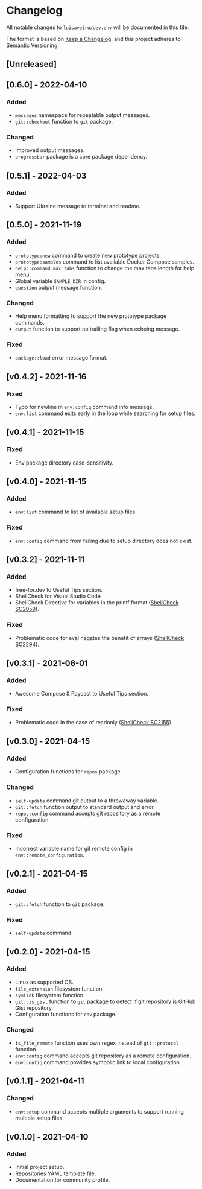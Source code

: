 # Changelog
All notable changes to `luisaveiro/dev.env` will be documented in this file.

The format is based on [Keep a Changelog](https://keepachangelog.com/en/1.0.0/),
and this project adheres to [Semantic Versioning](https://semver.org/spec/v2.0.0.html).

## [Unreleased]

## [0.6.0] - 2022-04-10
### Added
- `messages` namespace for repeatable output messages.
- `git::checkout` function to `git` package.

### Changed
- Improved output messages.
- `progressbar` package is a core package dependency.

## [0.5.1] - 2022-04-03
### Added
- Support Ukraine message to terminal and readme.

## [0.5.0] - 2021-11-19
### Added
- `prototype:new` command to create new prototype projects.
- `prototype:samples` command to list available Docker Compose samples. 
- `help::command_max_tabs` function to change the max tabs length for help menu.
- Global variable `SAMPLE_DIR` in config.
- `question` output message function.

### Changed
- Help menu formatting to support the new prototype package commands.
- `output` function to support no trailing flag when echoing message.

### Fixed
- `package::load` error message format.

## [v0.4.2] - 2021-11-16
### Fixed
- Typo for newline in `env:config` command info message.
- `env:list` command exits early in the loop while searching for setup files.

## [v0.4.1] - 2021-11-15
### Fixed
- Env package directory case-sensitivity.

## [v0.4.0] - 2021-11-15
### Added
- `env:list` command to list of available setup files.

### Fixed
- `env:config` command from failing due to setup directory does not exist.

## [v0.3.2] - 2021-11-11
### Added
- free-for.dev to Useful Tips section.
- ShellCheck for Visual Studio Code
- ShellCheck Directive for variables in the printf format ([ShellCheck SC2059](https://github.com/koalaman/shellcheck/wiki/SC2059)).

### Fixed
- Problematic code for eval negates the benefit of arrays ([ShellCheck SC2294](https://github.com/koalaman/shellcheck/wiki/SC2294)).

## [v0.3.1] - 2021-06-01
### Added
- Awesome Compose & Raycast to Useful Tips section.

### Fixed
- Problematic code in the case of readonly ([ShellCheck SC2155](https://github.com/koalaman/shellcheck/wiki/SC2155)).

## [v0.3.0] - 2021-04-15
### Added
- Configuration functions for `repos` package.
### Changed
- `self-update` command git output to a throwaway variable.
- `git::fetch` function output to standard output and error.
- `repos:config` command accepts git repository as a remote configuration.

### Fixed
- Incorrect variable name for git remote config in `env::remote_configuration`.

## [v0.2.1] - 2021-04-15
### Added
- `git::fetch` function to `git` package.

### Fixed
- `self-update` command.

## [v0.2.0] - 2021-04-15
### Added
- Linux as supported OS.
- `file_extension` filesystem function.
- `symlink` filesystem function.
- `git::is_gist` function to `git` package to detect if git repository is GitHub Gist repository.
- Configuration functions for `env` package.

### Changed
- `is_file_remote` function uses own regex instead of `git::protocol` function.
- `env:config` command accepts git repository as a remote configuration.
- `env:config` command provides symbolic link to local configuration.

## [v0.1.1] - 2021-04-11
### Changed
- `env:setup` command accepts multiple arguments to support running multiple setup files.

## [v0.1.0] - 2021-04-10
### Added
- Initial project setup.
- Repositories YAML template file.
- Documentation for community profile.
